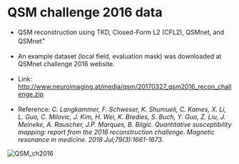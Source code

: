 # QSM challenge 2016 data

* QSM reconstruction using TKD, Closed-Form L2 (CFL2), QSMnet, and QSMnet<sup>+</sup></br></br> 
* An example dataset (local field, evaluation mask) was downloaded at QSMnet challenge 2016 website.</br></br> 
* Link: http://www.neuroimaging.at/media/qsm/20170327_qsm2016_recon_challenge.zip</br></br>
* Reference: _C. Langkammer, F. Schweser, K. Shumueli, C. Kames, X. Li, L. Guo, C. Milovic, J. Kim, H. Wei, K. Bredies, S. Buch, Y. Guo, Z. Liu, J. Meineke, A. Rauscher, J.P. Marques, B. Bilgic. Quantitative susceptibility mapping: report from the 2016 reconstruction challenge. Magnetic resonance in medicine. 2018 Jul;79(3):1661-1673._




![QSM_ch2016](https://user-images.githubusercontent.com/29892433/62866545-f4df9100-bd4b-11e9-99d8-363f7ec6551b.jpg)
